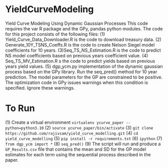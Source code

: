 # YieldCurveModeling
Yield Curve Modeling Using Dynamic Gaussian Processes
This code requires the var R package and the GPy, pandas python modules. The code for this project consists of the following files:
(1) Yield_Curve_Data_Downloader.R is the code to download treasury data.
(2) Generate_10Y_TSNS_Coeffs.R is the code to create Nelson Siegel model coefficients for 10 years.
(3)Seq_TS_NS_Estimation.R is the code to predict NS model coefficients based on previous years coefficient value.
(4) Seq_TS_MV_Estimation.R s the code to predict yields based on previous years yield values.
(5) dgp_ycm.py implementation of the dynamic gaussian process based on the GPy library. Run the seq_pred() method for 10 year prediction. The model parameters for the GP are constrained to be positive. The optimization code in GPy issues warnings when this condition is specified. Ignore these warnings.

# To Run
(1) Create a virtual environment `virtualenv ycurve_paper --python=python3.10`
(2) `source ycurve_paper/bin/activate`
(3) `git clone https://github.com/rajivsam/yield_curve_modelling.git`
(4) `cd yield_curve_modelling`
(5) `pip install -r requirements.txt`
(6) `ipython`
(7) `from dgp_ycm import *`
(8) `seq_pred()`
(9) The script will run and produce a `GP_Results.csv` file that contains the mean and SD for the GP model estimates for each term using the sequential process described in the paper.
 
